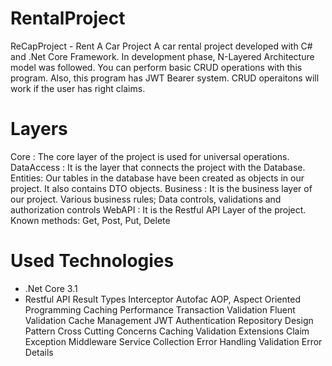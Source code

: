 # RentalProject
ReCapProject - Rent A Car Project
A car rental project developed with C# and .Net Core Framework. In development phase, N-Layered Architecture model was followed. You can perform basic CRUD operations with this program. Also, this program has JWT Bearer system. CRUD operaitons will work if the user has right claims.

# Layers
Core : The core layer of the project is used for universal operations.
DataAccess : It is the layer that connects the project with the Database.
Entities: Our tables in the database have been created as objects in our project. It also contains DTO objects.
Business : It is the business layer of our project. Various business rules; Data controls, validations and authorization controls
WebAPI : It is the Restful API Layer of the project. Known methods: Get, Post, Put, Delete
# Used Technologies
- .Net Core 3.1
- Restful API
Result Types
Interceptor
Autofac
AOP, Aspect Oriented Programming
Caching
Performance
Transaction
Validation
Fluent Validation
Cache Management
JWT Authentication
Repository Design Pattern
Cross Cutting Concerns
Caching
Validation
Extensions
Claim
Exception Middleware
Service Collection
Error Handling
Validation Error Details
